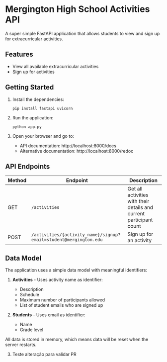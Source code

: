 # Mergington High School Activities API

A super simple FastAPI application that allows students to view and sign up for extracurricular activities.

## Features

- View all available extracurricular activities
- Sign up for activities

## Getting Started

1. Install the dependencies:

   ```
   pip install fastapi uvicorn
   ```

2. Run the application:

   ```
   python app.py
   ```

3. Open your browser and go to:
   - API documentation: http://localhost:8000/docs
   - Alternative documentation: http://localhost:8000/redoc

## API Endpoints

| Method | Endpoint                                                          | Description                                                         |
| ------ | ----------------------------------------------------------------- | ------------------------------------------------------------------- |
| GET    | `/activities`                                                     | Get all activities with their details and current participant count |
| POST   | `/activities/{activity_name}/signup?email=student@mergington.edu` | Sign up for an activity                                             |

## Data Model

The application uses a simple data model with meaningful identifiers:

1. **Activities** - Uses activity name as identifier:

   - Description
   - Schedule
   - Maximum number of participants allowed
   - List of student emails who are signed up

2. **Students** - Uses email as identifier:
   - Name
   - Grade level

All data is stored in memory, which means data will be reset when the server restarts.

3. Teste alteração para validar PR

